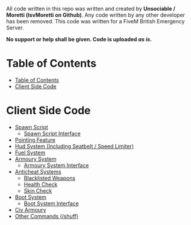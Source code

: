 All code written in this repo was written and created by **Unsociable / Moretti (lsvMoretti on Github)**. Any code written by any other developer has been removed. This code was written for a FiveM British Emergency Server.

**No support or help shall be given. Code is uploaded *as is*.**

# Table of Contents
- [Table of Contents](#table-of-contents)
- [Client Side Code](#client-side-code)

# Client Side Code

- [Spawn Script](Client%20Code/Spawn/SpawnScript.cs)
  - [Spawn Script Interface](Client%20Code/Spawn/ISpawnScript.cs)
- [Pointing Feature](Client%20Code/Pointing/Pointing.cs)
- [Hud System (Including Seatbelt / Speed Limiter)](Client%20Code/HUD/Hud.cs)
- [Fuel System](Client%20Code/Fuel/FuelScript.cs)
- [Armoury System](Client%20Code/Armoury/Armoury.cs)
  - [Armoury System Interface](Client%20Code/Armoury/IAmoury.cs)
- [Anticheat Systems](Client%20Code/Anticheat/)
  - [Blacklisted Weapons](Client%20Code/Anticheat/BlacklistWeapons.cs)
  - [Health Check](Client%20Code/Anticheat/HealthCheck.cs)
  - [Skin Check](Client%20Code/Anticheat/SkinCheck.cs)
- [Boot System](Client%20Code/Boot/BootSystem.cs)
  - [Boot System Interface](Client%20Code/Boot/IBootSystem.cs)
- [Civ Armoury](Client%20Code/Civ/CivArmoury.cs)
- [Other Commands (/shuff)](Client%20Code/Commands/OtherCommands.cs)